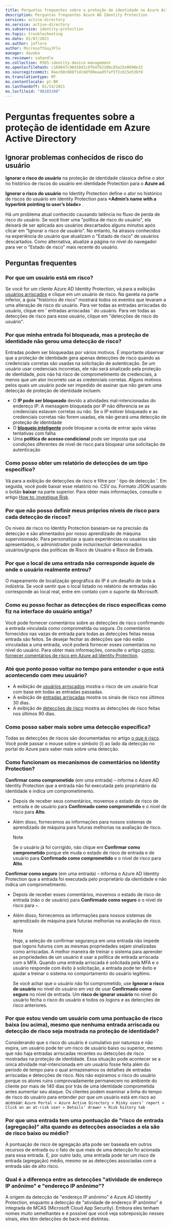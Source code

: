 ```yaml
---
title: Perguntas frequentes sobre a proteção de identidade no Azure Active Directory
description: Perguntas frequentes Azure AD Identity Protection
services: active-directory
ms.service: active-directory
ms.subservice: identity-protection
ms.topic: troubleshooting
ms.date: 01/07/2021
ms.author: joflore
author: MicrosoftGuyJFlo
manager: daveba
ms.reviewer: sahandle
ms.collection: M365-identity-device-management
ms.openlocfilehash: c169847c96d10d1c9fb47b210bc85a15e0690e32
ms.sourcegitcommit: 0aec60c088f1dcb0f89eaad5faf5f2c815e53bf8
ms.translationtype: MT
ms.contentlocale: pt-BR
ms.lasthandoff: 01/14/2021
ms.locfileid: "98183108"
---
```

# <a name="frequently-asked-questions-identity-protection-in-azure-active-directory"></a>Perguntas frequentes sobre a proteção de identidade em Azure Active Directory

## <a name="dismiss-user-risk-known-issues"></a>Ignorar problemas conhecidos de risco do usuário

**Ignorar o risco do usuário** na proteção de identidade clássica define o ator no histórico de riscos do usuário em identidade Protection para o **Azure ad**.

**Ignorar o risco do usuário** no Identity Protection define o ator no histórico de riscos do usuário em Identity Protection para **\<Admin’s name with a hyperlink pointing to user’s blade\>** .

Há um problema atual conhecido causando latência no fluxo de perda de risco do usuário. Se você tiver uma "política de risco do usuário", ela deixará de ser aplicada aos usuários descartados alguns minutos após clicar em "Ignorar o risco de usuário". No entanto, há atrasos conhecidos na experiência do usuário que atualizam o "Estado de risco" de usuários descartados. Como alternativa, atualize a página no nível do navegador para ver o "Estado de risco" mais recente do usuário.


## <a name="frequently-asked-questions"></a>Perguntas frequentes

### <a name="why-is-a-user-at-risk"></a>Por que um usuário está em risco?

Se você for um cliente Azure AD Identity Protection, vá para a exibição [usuários arriscados](howto-identity-protection-investigate-risk.md#risky-users) e clique em um usuário de risco. Na gaveta na parte inferior, a guia "histórico de risco" mostrará todos os eventos que levaram a uma alteração de risco do usuário. Para ver todas as entradas arriscadas do usuário, clique em ' entradas arriscadas ' do usuário. Para ver todas as detecções de risco para esse usuário, clique em "detecções de risco do usuário".

### <a name="why-was-my-sign-in-blocked-but-identity-protection-didnt-generate-a-risk-detection"></a>Por que minha entrada foi bloqueada, mas a proteção de identidade não gerou uma detecção de risco?
Entradas podem ser bloqueadas por vários motivos. É importante observar que a proteção de identidade gera apenas detecções de risco quando as credenciais corretas são usadas na solicitação de autenticação. Se um usuário usar credenciais incorretas, ele não será sinalizado pela proteção de identidade, pois não há risco de comprometimento de credenciais, a menos que um ator incorreto use as credenciais corretas. Alguns motivos pelos quais um usuário pode ser impedido de assinar que não geram uma detecção de proteção de identidade incluem:
* O **IP pode ser bloqueado** devido a atividades mal-intencionadas do endereço IP. A mensagem bloqueada por IP não diferencia se as credenciais estavam corretas ou não. Se o IP estiver bloqueado e as credenciais corretas não forem usadas, ele não gerará uma detecção de proteção de identidade
* O **[bloqueio inteligente](../authentication/howto-password-smart-lockout.md)** pode bloquear a conta de entrar após várias tentativas com falha
* Uma **política de acesso condicional** pode ser imposta que usa condições diferentes de nível de risco para bloquear uma solicitação de autenticação

### <a name="how-can-i-get-a-report-of-detections-of-a-specific-type"></a>Como posso obter um relatório de detecções de um tipo específico?

Vá para a exibição de detecções de risco e filtre por ' tipo de detecção '. Em seguida, você pode baixar esse relatório no. CSV ou. Formato JSON usando o botão **baixar** na parte superior. Para obter mais informações, consulte o artigo [How to: investigue Risk](howto-identity-protection-investigate-risk.md#risk-detections).

### <a name="why-cant-i-set-my-own-risk-levels-for-each-risk-detection"></a>Por que não posso definir meus próprios níveis de risco para cada detecção de riscos?

Os níveis de risco no Identity Protection baseiam-se na precisão da detecção e são alimentados por nosso aprendizado de máquina supervisionado. Para personalizar a quais experiências os usuários são apresentados, o administrador pode incluir/excluir determinados usuários/grupos das políticas de Risco de Usuário e Risco de Entrada.

### <a name="why-does-the-location-of-a-sign-in-not-match-where-the-user-truly-signed-in-from"></a>Por que o local de uma entrada não corresponde àquele de onde o usuário realmente entrou?

O mapeamento de localização geográfica do IP é um desafio de toda a indústria. Se você sentir que o local listado no relatório de entradas não corresponde ao local real, entre em contato com o suporte da Microsoft. 

### <a name="how-can-i-close-specific-risk-detections-like-i-did-in-the-old-ui"></a>Como eu posso fechar as detecções de risco específicas como fiz na interface do usuário antiga?

Você pode fornecer comentários sobre as detecções de risco confirmando a entrada vinculada como comprometida ou segura. Os comentários fornecidos nas vazas de entrada para todas as detecções feitas nessa entrada são feitos. Se desejar fechar as detecções que não estão vinculadas a uma entrada, você poderá fornecer esses comentários no nível do usuário. Para obter mais informações, consulte o artigo [como: fornecer comentários de risco em Azure ad Identity Protection](howto-identity-protection-risk-feedback.md).

### <a name="how-far-can-i-go-back-in-time-to-understand-whats-going-on-with-my-user"></a>Até que ponto posso voltar no tempo para entender o que está acontecendo com meu usuário?

- A exibição de [usuários arriscados](howto-identity-protection-investigate-risk.md#risky-users) mostra o risco de um usuário ficar com base em todas as entradas passadas. 
- A exibição de [entradas arriscadas](howto-identity-protection-investigate-risk.md#risky-sign-ins) mostra os sinais de risco nos últimos 30 dias. 
- A exibição de [detecções de risco](howto-identity-protection-investigate-risk.md#risk-detections) mostra as detecções de risco feitas nos últimos 90 dias.

### <a name="how-can-i-learn-more-about-a-specific-detection"></a>Como posso saber mais sobre uma detecção específica?

Todas as detecções de riscos são documentadas no artigo [o que é risco](concept-identity-protection-risks.md#risk-types-and-detection). Você pode passar o mouse sobre o símbolo (i) ao lado da detecção no portal do Azure para saber mais sobre uma detecção.

### <a name="how-do-the-feedback-mechanisms-in-identity-protection-work"></a>Como funcionam os mecanismos de comentários no Identity Protection?

**Confirmar como comprometido** (em uma entrada) – informa o Azure AD Identity Protection que a entrada não foi executada pelo proprietário da identidade e indica um comprometimento.

- Depois de receber seus comentários, movemos o estado de risco de entrada e de usuário para **Confirmado como comprometido** e o nível de risco para **Alto**.

- Além disso, fornecemos as informações para nossos sistemas de aprendizado de máquina para futuras melhorias na avaliação de risco.

    > [!NOTE]
    > Se o usuário já foi corrigido, não clique em **Confirmar como comprometido** porque ele muda o estado de risco de entrada e de usuário para **Confirmado como comprometido** e o nível de risco para **Alto**.

**Confirmar como seguro** (em uma entrada) – informa o Azure AD Identity Protection que a entrada foi executada pelo proprietário da identidade e não indica um comprometimento.

- Depois de receber esses comentários, movemos o estado de risco de entrada (não o de usuário) para **Confirmado como seguro** e o nível de risco para **-**.

- Além disso, fornecemos as informações para nossos sistemas de aprendizado de máquina para futuras melhorias na avaliação de risco. 

    > [!NOTE]
    >Hoje, a seleção de confirmar segurança em uma entrada não impede que logons futuros com as mesmas propriedades sejam sinalizadas como arriscadas. A melhor maneira de treinar o sistema para aprender as propriedades de um usuário é usar a política de entrada arriscada com a MFA. Quando uma entrada arriscada é solicitada pela MFA e o usuário responde com êxito à solicitação, a entrada pode ter êxito e ajudar a treinar o sistema no comportamento do usuário legítimo.
    >
    > Se você achar que o usuário não foi comprometido, use **Ignorar o risco de usuário** no nível do usuário em vez de usar **Confirmado como seguro** no nível de entrada. Um **risco de ignorar usuário** no nível do usuário fecha o risco do usuário e todos os logons e as detecções de risco anteriores.

### <a name="why-am-i-seeing-a-user-with-a-low-or-above-risk-score-even-if-no-risky-sign-ins-or-risk-detections-are-shown-in-identity-protection"></a>Por que estou vendo um usuário com uma pontuação de risco baixa (ou acima), mesmo que nenhuma entrada arriscada ou detecção de risco seja mostrada na proteção de identidade?

Considerando que o risco do usuário é cumulativo por natureza e não expira, um usuário pode ter um risco de usuário baixo ou superior, mesmo que não haja entradas arriscadas recentes ou detecções de risco mostradas na proteção de identidade. Essa situação pode acontecer se a única atividade mal-intencionada em um usuário fosse feita além do período de tempo para o qual armazenamos os detalhes de entradas arriscadas e detecções de risco. Nós não expiramos o risco do usuário porque os atores ruins comprovadamente permanecem no ambiente do cliente por mais de 140 dias por trás de uma identidade comprometida antes aumentar seu ataque. Os clientes podem examinar a linha do tempo de risco do usuário para entender por que um usuário está em risco ao acessar: `Azure Portal > Azure Active Directory > Risky users’ report > Click on an at-risk user > Details’ drawer > Risk history tab`

### <a name="why-does-a-sign-in-have-a-sign-in-risk-aggregate-score-of-high-when-the-detections-associated-with-it-are-of-low-or-medium-risk"></a>Por que uma entrada tem uma pontuação de "risco de entrada (agregação)" alta quando as detecções associadas a ela são de risco baixo ou médio?

A pontuação de risco de agregação alta pode ser baseada em outros recursos de entrada ou o fato de que mais de uma detecção foi acionada para essa entrada. E, por outro lado, uma entrada pode ter um risco de entrada (agregação) médio, mesmo se as detecções associadas com a entrada são de alto risco.

### <a name="what-is-the-difference-between-the-activity-from-anonymous-ip-address-and-anonymous-ip-address-detections"></a>Qual é a diferença entre as detecções "atividade de endereço IP anônimo" e "endereço IP anônimo"?

A origem da detecção de "endereço IP anônimo" é Azure AD Identity Protection, enquanto a detecção de "atividade de endereço IP anônimo" é integrada de MCAS (Microsoft Cloud App Security). Embora eles tenham nomes muito semelhantes e é possível que você veja sobreposição nesses sinais, eles têm detecções de back-end distintas.

